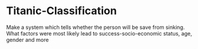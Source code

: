 # Titanic-Classification
Make a system which tells whether the person will be save from sinking. What factors were most likely lead to success-socio-economic status, age, gender and more
